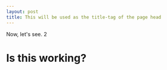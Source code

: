 ```yaml
---
layout: post
title: This will be used as the title-tag of the page head
---
```


Now, let's see. 2

# Is this working?

